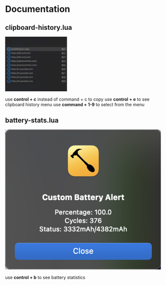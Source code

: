 # Documentation

## clipboard-history.lua

<img src="/docs/img/c-hist.png" alt="clipboard history menu" width="200"/>

use **control + c** instead of command + c to copy 
use **control + e** to see clipboard history menu
use **command + 1-9** to select from the menu

## battery-stats.lua

![batttery stats popup](/docs/img/battery-stats.png "battery stats popup")

use **control + b** to see battery statistics
